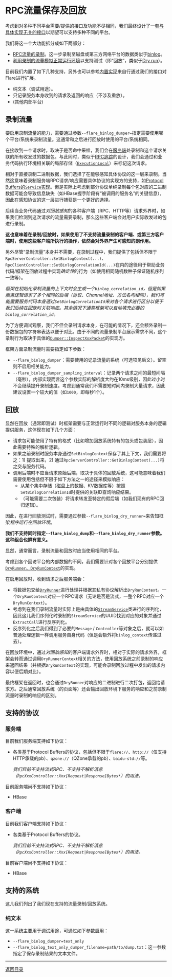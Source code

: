 # RPC流量保存及回放

考虑到对多种不同平台需要/提供的接口及功能不尽相同，我们最终设计了一套[与具体实现无关的接口](../rpc/binlog)以期望可以支持多种不同的平台。

我们将这一个大功能拆分成如下两部分：

- [RPC流量的录制](../rpc/binlog/dumper.h)。这一步录制至磁盘或第三方网络平台的数据类似于[binlog](https://dev.mysql.com/doc/refman/8.0/en/binary-log.html)。
- [利用录制的流量模拟正常运行环境](../rpc/binlog/dry_runner.h)以支持测试（即“回放”，类似于[Dry run](https://en.wikipedia.org/wiki/Dry_run_(testing))）。

目前我们内置了如下几种支持，另外也可以参考[内置实现](../rpc/binlog/)来自行通过我们的接口对Flare进行扩展。

- 纯文本（调试用途）。
- 只记录服务本身收到的请求及返回的响应（不涉及重放）。
- (其他内部平台)

## 录制流量

要启用录制流量的能力，需要通过参数`--flare_binlog_dumper=`指定需要使用哪个平台/系统来录制流量。这通常和之后进行回放时使用的平台/系统相同。

在接收到一个请求时，取决于是否命中采样，我们会在[服务端](../rpc/internal/normal_connection_handler.cc)处录制和这个请求关联的所有收发过的数据包。与此同时，类似于[RPC追踪](tracing.md)的设计，我们会通过和业务代码执行环境相关联的局部存储（[`ExecutionLocal`](../fiber/execution_context.h)）来标记这次请求。

相对于直接录制二进制数据，我们选择了在能够感知具体协议的这一层来录制。当然这意味着录制服务端RPC请求/响应需要具体协议的实现方的支持，如[Protocol Buffers的`Service`实现](../rpc/protocol/protobuf/service.h)。但是实际上考虑到部分协议单纯录制每个包对应的二进制数据可能会导致信息缺失（如HBase握手阶段有“被调用的服务名”的关键信息），因此在感知协议的这一层进行捕获是一个更好的选择。

后续当业务代码通过*对回放感知*的各种客户端（RPC、HTTP等）请求外界时，如果我们检测到这次请求的流量需要录制，那么这些客户端会对用户实际收发过的包进行录制。

**这也意味着在录制/回放时，如果使用了不支持流量录制的客户端、或第三方客户端时，使用这些客户端所执行的操作，依然会对外界产生可感知的副作用。**

另外尽管“录制流量”本身并不需要，在录制过程中，我们提供了包括但不限于`RpcServerController::SetBinlogContext(...)`、`RpcClientController::SetBinlogCorrelationId(...)`在内的途径用于帮助业务代码/框架在回放过程中实现*确定性*的行为（如使用相同随机数种子保证随机序列一致等）。

*框架在初始化录制流量的上下文时会生成一个`binlog_correlation_id`，但是如果服务逻辑请求了多个相同的后端（协议、Channel地址、方法名均相同），我们可能需要服务代码本身通过`SetBinlogCorrelationId`来对各个请求进行区分以便于我们后续在回放时关联响应。其余情况下通常框架可以自动填充必要的`binlog_correlation_id`。*

为了方便调试观察，我们不但会录制请求本身，在可能的情况下，还会额外录制一份数据包的字符串表达以便于对比。由于不同的流量录制平台展示需求不同，这个录制行为取决于具体的[`Dumper::InspectXxxPacket`](binlog/../../rpc/binlog/dumper.h)的实现方。

框架方面录制流量时需要指定如下参数：

- `--flare_binlog_dumper`：需要使用的记录流量的系统（可选项见后文）。留空则不启用相关能力。
- `--flare_binlog_dumper_sampling_interval`：记录两个请求之间的最短间隔（毫秒），内部实现而言这个参数实际的解析度大约在10ms级别，因此过小时不会继续提升录制速度。考虑到通常我们不需要短时间内录制大量请求，因此建议设置一个较大的值（如`1000`，即每秒1个）。

## 回放

显然在回放（通常即测试）时框架需要与正常运行时不同的逻辑对服务本身的逻辑提供服务，这体现在如下几个方面：

- 请求包可能使用了特有的格式（比如增加回放系统特有的包头或包装层），因此需要特殊的解析逻辑。
- 如果之前录制时服务本身通过`SetBinlogContext`保存了其上下文，我们需要将之：1) 提取出来，2) 通过`RpcServerController::GetBinlogContext(...)`将之交与服务代码。
- 调用后端时不应当请求原始后端，取决于具体的回放系统，这可能意味着我们需要使用包括但不限于如下方法之一的途径来模拟响应：
  - 从某个集中存储（磁盘上的数据、KV数据库等）按照`SetBinlogCorrelationId`时提供的关联ID查询响应结果。
  - （可能需要二次包装）将请求转发至特定的假后端（如我们现有的RPC回归逻辑）。

因此，在进行回放测试时，需要通过参数`--flare_binlog_dry_runner=`来告知框架*程序运行在回放环境*。

**我们不支持同时指定`--flare_binlog_dump`和`--flare_binlog_dry_runner`参数。这种组合也鲜有意义。**

显然，通常而言，录制流量和回放时应当使用相同的平台。

考虑到各个回访平台的内部数据的不同，我们需要针对各个回放平台分别提供[`DryRunner`、`DryRunContext`](../binlog/../rpc/binlog/dry_runner.h)的实现。

在启用回放时，收到请求之后服务端会：

- 将数据包交给[`DryRunner`](../rpc/binlog/dry_runner.h)进行处理并根据其私有协议解析出`DryRunContext`。一个`DryRunContext`对应一个RPC请求（无论是否是流式，一整个RPC对应一个`DryRunContext`）。
- 考虑到在我们录制流量时实际上是由具体的[`StreamService`](../rpc/protocol/stream_service.h)类进行的序列化，因此这儿我们序列化时录制的`StreamService`的UUID找到对应的对象并通过`ExtractCall`进行反序列化。
- 反序列化之后我们得到了必要的`Message` / `Controller`等对象之后，就可以如普通处理逻辑一样调用服务自身代码（但是会额外将`binlog_context`传递过去）。

在回放环境中，通过*对回放感知*的客户端请求外界时，相对于实际的请求外界，框架会转而通过调用`DryRunnerContext`相关的方法，使用回放系统之前录制的响应来返回结果（并根据`DryRunContext`的实现，可能会录制回放过程中发出的请求内容以便后期对比）。

最终框架在返回时，也会通过`DryRunner`对响应的二进制进行二次打包，返回给请求方。之后通常回放系统（的页面等）还会输出回放环境下服务的响应和之前录制流量时录制的响应的区别。

## 支持的协议

### 服务端

目前我们服务端支持如下协议：

- 各类基于Protocol Buffers的协议，包括但不限于`flare://`、`http://`（仅支持HTTP承载的pb）、`qzone://`（QZone承载的pb）、`baidu-std://`等。

  *我们目前不支持流式RPC、不支持不解析消息（`RpcXxxController::Xxx[Request|Response]Bytes*`）的用法。*

目前服务端尚不支持如下协议：

- HBase

### 客户端

目前我们客户端支持如下协议：

- 各类基于Protocol Buffers的协议。

  *我们目前不支持流式RPC、不支持不解析消息（`RpcXxxController::Xxx[Request|Response]Bytes*`）的用法。*

目前客户端尚不支持如下协议：

- HBase

## 支持的系统

这儿我们列出了我们现在支持的流量录制/回放系统。

### 纯文本

这一系统主要用于调试用途，可通过如下参数启用：

- `--flare_binlog_dumper=text_only`
- `--flare_binlog_text_only_dumper_filename=path/to/dump.txt`：这一参数指定了保存录制结果的文本文件。

---
[返回目录](README.md)
